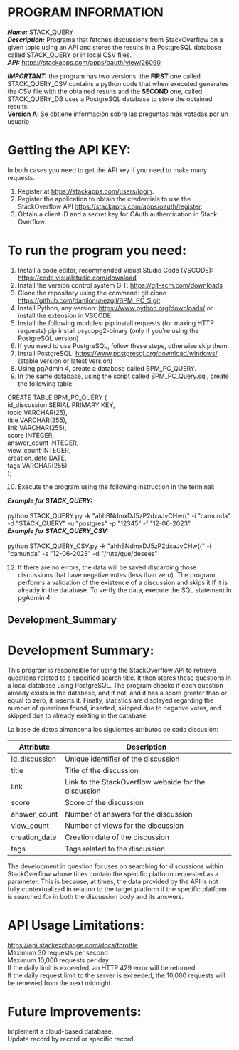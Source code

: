# PROGRAM INFORMATION
***Name:*** STACK_QUERY<br>
***Description:*** Programa that fetches discussions from StackOverflow on a given topic using an API and stores the results in a PostgreSQL database called STACK_QUERY or in local CSV files.<br>
***API:*** https://stackapps.com/apps/oauth/view/26090

***IMPORTANT:*** the program has two versions: the **FIRST** one called STACK_QUERY_CSV contains a python code that when executed generates the CSV file with the obtained results and the **SECOND** one, called STACK_QUERY_DB uses a PostgreSQL database to store the obtained results.   
**Version A**: Se obtiene información sobre las preguntas más votadas por un usuario

# Getting the API KEY:
In both cases you need to get the API key if you need to make many requests.

1. Register at https://stackapps.com/users/login.
2. Register the application to obtain the credentials to use the StackOverflow API https://stackapps.com/apps/oauth/register. 
3. Obtain a client ID and a secret key for OAuth authentication in Stack Overflow.

# To run the program you need:

1.	Install a code editor, recommended Visual Studio Code (VSCODE): https://code.visualstudio.com/download
2.	Install the version control system GIT: https://git-scm.com/downloads
3.	Clone the repository using the command: git clone https://github.com/danilonunezgil/BPM_PC_S.git
4.	Install Python, any version: https://www.python.org/downloads/ or install the extension in VSCODE.
5.	Install the following modules:
pip install requests (for making HTTP requests) pip install psycopg2-binary (only if you're using the PostgreSQL version)
6.	If you need to use PostgreSQL, follow these steps, otherwise skip them.
7.	Install PostgreSQL: https://www.postgresql.org/download/windows/ (stable version or latest version)
8.	Using pgAdmin 4, create a database called BPM_PC_QUERY.
9.	In the same database, using the script called BPM_PC_Query.sql, create the following table:
   
   CREATE TABLE BPM_PC_QUERY (<br>
      id_discussion SERIAL PRIMARY KEY,<br>
      topic VARCHAR(25),<br>
      title VARCHAR(255),<br>
      link VARCHAR(255),<br>
      score INTEGER,<br>
      answer_count INTEGER,<br>
      view_count INTEGER,<br>
      creation_date DATE,<br>
      tags VARCHAR(255)<br>
   );<br>
   
10. Execute the program using the following instruction in the terminal:
    
   ***Example for STACK_QUERY:*** <br><br>python STACK_QUERY.py -k "ahhBNdmxDJ5zP2dxaJvCHw((" -i "camunda" -d "STACK_QUERY" -u "postgres" -p "12345" -f "12-06-2023" <br>
   ***Example for STACK_QUERY_CSV:*** <br><br>python STACK_QUERY_CSV.py -k  "ahhBNdmxDJ5zP2dxaJvCHw((" -i "camunda" -s "12-06-2023" -d "/ruta/que/desees"  <br>

12. If there are no errors, the data will be saved discarding those discussions that have negative votes (less than zero). The program performs a validation of the existence of a discussion and skips it if it is already in the database. To verify the data, execute the SQL statement in pgAdmin 4:

## Development_Summary

# Development Summary: 
This program is responsible for using the StackOverflow API to retrieve questions related to a specified search title. It then stores these questions in a local database using PostgreSQL. The program checks if each question already exists in the database, and if not, and it has a score greater than or equal to zero, it inserts it. Finally, statistics are displayed regarding the number of questions found, inserted, skipped due to negative votes, and skipped due to already existing in the database.

La base de datos almancena los siguientes atributos de cada discusión:

| Attribute | Description |
| --- | --- |
| id_discussion | Unique identifier of the discussion |
| title | Title of the discussion |
| link | Link to the StackOverflow webside for the discussion |
| score | Score of the discussion |
| answer_count | Number of answers for the discussion |
| view_count | Number of views for the discussion |
| creation_date | Creation date of the discussion |
| tags | Tags related to the discussion |

The development in question focuses on searching for discussions within StackOverflow whose titles contain the specific platform requested as a parameter. This is because, at times, the data provided by the API is not fully contextualized in relation to the target platform if the specific platform is searched for in both the discussion body and its answers.

# API Usage Limitations:
https://api.stackexchange.com/docs/throttle<br>
Maximum 30 requests per second<br>
Maximum 10,000 requests per day<br>
If the daily limit is exceeded, an HTTP 429 error will be returned.<br>
If the daily request limit to the server is exceeded, the 10,000 requests will be renewed from the next midnight.

# Future Improvements:
Implement a cloud-based database.<br>
Update record by record or specific record.

